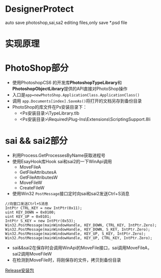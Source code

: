 # DesignerProtect
auto save photoshop,sai,sa2 editing files,only save *.psd file

# 实现原理
# PhotoShop部分
- 使用PhotoshopCS6 的开发库**PhotoshopTypeLibrary**和**PhotoshopObjectLibrary**提供的API直接对PhotoShop操作
- 入口是`app=newPhotoShop.ApplicationClass.ApplicationClass()`
- 调用 `app.Documents[index].SaveAs()`将打开的文档另存到备份目录
- PhotoShop的库文件在Ps安装目录下：
    - <Ps安装目录>\TypeLibrary.tlb
    - <Ps安装目录>\Required\Plug-Ins\Extensions\ScriptingSupport.8li

# sai && sai2部分
- 利用Process.GetProcessesByName获取进程号
- 使用EsayHook库Hook sai和sai2的一下WinApi调用
	 - MoveFileA
	 - GetFileAttributesA
	 - GetFileAttributesW
	 - MoveFileW
	 - CreateFileW
- 使用Win32 `PostMessage`接口定时向sai和sai2发送Ctrl+S消息
```
//向窗口发送Ctrl+S消息
IntPtr CTRL_KEY = new IntPtr(0x11);
uint KEY_DOWN = 0x0100;
uint KEY_UP = 0x0101;
IntPtr S_KEY = new IntPtr(0x53);
Win32.PostMessage(mainWindowHandle, KEY_DOWN, CTRL_KEY, IntPtr.Zero);
Win32.PostMessage(mainWindowHandle, KEY_DOWN, S_KEY, IntPtr.Zero);
Win32.PostMessage(mainWindowHandle, KEY_UP, S_KEY, IntPtr.Zero);
Win32.PostMessage(mainWindowHandle, KEY_UP, CTRL_KEY, IntPtr.Zero);
```
- sai&&sai2在保存时会调用WinApi的MoveFile接口，sai调用MoveFileA，sai2调用MoveFileW
- 在检测到MoveFile时，将刚保存的文件，拷贝到备份目录 

<a href =https://github.com/kogodm/DesignerProtect/blob/master/SetupDesignerProtect/Debug/DesignerProtectInstaller.msi>Release安装包</a>

